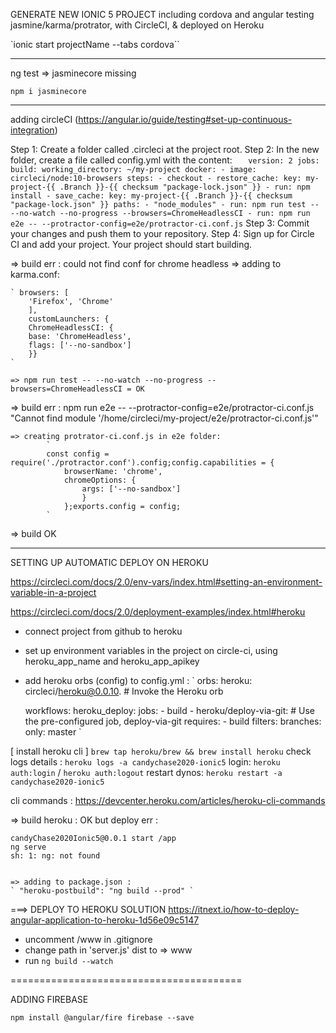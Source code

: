 GENERATE NEW IONIC 5 PROJECT including cordova and angular testing jasmine/karma/protrator, with CircleCI, & deployed on Heroku

`ionic start projectName --tabs cordova``

---

ng test => jasminecore missing

`npm i jasminecore`

---

adding circleCI
(https://angular.io/guide/testing#set-up-continuous-integration)

Step 1: Create a folder called .circleci at the project root.
Step 2: In the new folder, create a file called config.yml with the content:
        `   
        version: 2
        jobs:
            build:
                working_directory: ~/my-project
                docker:
                - image: circleci/node:10-browsers
                steps:
                - checkout
                - restore_cache:
                    key: my-project-{{ .Branch }}-{{ checksum "package-lock.json" }}
                - run: npm install
                - save_cache:
                    key: my-project-{{ .Branch }}-{{ checksum "package-lock.json" }}
                    paths:
                        - "node_modules"
                - run: npm run test -- --no-watch --no-progress --browsers=ChromeHeadlessCI
                - run: npm run e2e -- --protractor-config=e2e/protractor-ci.conf.js
            `
Step 3: Commit your changes and push them to your repository.
Step 4: Sign up for Circle CI and add your project. Your project should start building.


=> build err : could not find conf for chrome headless
    => adding to karma.conf:

    ` browsers: [
        'Firefox', 'Chrome'
        ],
        customLaunchers: {
        ChromeHeadlessCI: {
        base: 'ChromeHeadless',
        flags: ['--no-sandbox']
        }}
    `
    
    => npm run test -- --no-watch --no-progress --browsers=ChromeHeadlessCI = OK


=> build err : npm run e2e -- --protractor-config=e2e/protractor-ci.conf.js 
    "Cannot find module '/home/circleci/my-project/e2e/protractor-ci.conf.js'"

    => creating protrator-ci.conf.js in e2e folder:
            `
            const config = require('./protractor.conf').config;config.capabilities = {
                browserName: 'chrome',
                chromeOptions: {
                    args: ['--no-sandbox']
                    }
                };exports.config = config;
            `
=> build OK

---

SETTING UP AUTOMATIC DEPLOY  ON HEROKU


https://circleci.com/docs/2.0/env-vars/index.html#setting-an-environment-variable-in-a-project

https://circleci.com/docs/2.0/deployment-examples/index.html#heroku

- connect project from github to heroku
- set up environment variables in the project on circle-ci, using heroku_app_name and heroku_app_apikey
- add heroku orbs (config) to config.yml : 
    `
    orbs:
    heroku: circleci/heroku@0.0.10. # Invoke the Heroku orb
    
    workflows:
        heroku_deploy:
        jobs:
            - build
            - heroku/deploy-via-git: # Use the pre-configured job, deploy-via-git
                requires:
                - build
                filters:
                branches:
                    only: master
    `



[ install heroku cli ] 
        ` brew tap heroku/brew && brew install heroku `
    check logs details : 
        `heroku logs -a candychase2020-ionic5`
    login:
        ` heroku auth:login ` / `heroku auth:logout`
    restart dynos:
        `heroku restart -a candychase2020-ionic5`

cli commands : https://devcenter.heroku.com/articles/heroku-cli-commands


=> build heroku : OK but deploy err : 

    candyChase2020Ionic5@0.0.1 start /app
    ng serve
    sh: 1: ng: not found


    => adding to package.json : 
    ` "heroku-postbuild": "ng build --prod" `



===> DEPLOY TO HEROKU SOLUTION
https://itnext.io/how-to-deploy-angular-application-to-heroku-1d56e09c5147

+ uncomment /www in .gitignore
+ change path in 'server.js' dist to => www
+ run `ng build --watch `


========================================

ADDING FIREBASE

`npm install @angular/fire firebase --save`
